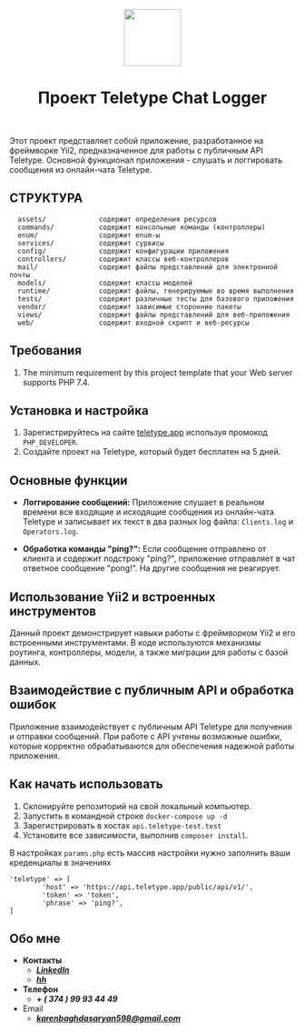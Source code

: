 <p align="center">
    <a href="https://github.com/yiisoft" target="_blank">
        <img src="https://d77cc25d-d0b4-4186-bd1c-768fb3f91186.selcdn.net/images/logo_TeletypeApp.svg" height="100px">
    </a>
    <h1 align="center">Проект Teletype Chat Logger</h1>
    <br>
</p>

Этот проект представляет собой приложение, разработанное на фреймворке Yii2, предназначенное для работы с публичным API
Teletype. Основной функционал приложения - слушать и логгировать сообщения из онлайн-чата Teletype.

СТРУКТУРА
-------------------

      assets/             содержит определения ресурсов
      commands/           содержит консольные команды (контроллеры)
      enum/               содержит enum-ы
      services/           содержит сурвисы
      config/             содержит конфигурации приложения
      controllers/        содержит классы веб-контроллеров
      mail/               содержит файлы представлений для электронной почты
      models/             содержит классы моделей
      runtime/            содержит файлы, генерируемые во время выполнения
      tests/              содержит различные тесты для базового приложения
      vendor/             содержит зависимые сторонние пакеты
      views/              содержит файлы представлений для веб-приложения
      web/                содержит входной скрипт и веб-ресурсы

## Требования

1. The minimum requirement by this project template that your Web server supports PHP 7.4.

## Установка и настройка

1. Зарегистрируйтесь на сайте [teletype.app](https://teletype.app/) используя промокод `PHP_DEVELOPER`.
2. Создайте проект на Teletype, который будет бесплатен на 5 дней.


## Основные функции

- **Логгирование сообщений:** Приложение слушает в реальном времени все входящие и исходящие сообщения из онлайн-чата Teletype и записывает их текст в два разных log файла: `Clients.log` и `Operators.log`.

- **Обработка команды "ping?":** Если сообщение отправлено от клиента и содержит подстроку "ping?", приложение отправляет в чат ответное сообщение "pong!". На другие сообщения не реагирует.

## Использование Yii2 и встроенных инструментов

Данный проект демонстрирует навыки работы с фреймворком Yii2 и его встроенными инструментами. В коде используются механизмы роутинга, контроллеры, модели, а также миграции для работы с базой данных.

## Взаимодействие с публичным API и обработка ошибок

Приложение взаимодействует с публичным API Teletype для получения и отправки сообщений. При работе с API учтены возможные ошибки, которые корректно обрабатываются для обеспечения надежной работы приложения.

## Как начать использовать

1. Склонируйте репозиторий на свой локальный компьютер.
2. Запустить в командной строке `docker-compose up -d`
3. Зарегистрировать в хостах `api.teletype-test.test`
4. Установите все зависимости, выполнив `composer install`.

В настройках `params.php` есть массив настройки нужно заполнить ваши креденциалы в значениях

```
'teletype' => [
        'host' => 'https://api.teletype.app/public/api/v1/',
        'token' => 'token',
        'phrase' => 'ping?',
]
```

## Обо мне

- **Контакты**
   - ***[LinkedIn](https://www.linkedin.com/in/karbagh/)***
   - ***[hh](https://hh.ru/resume/edbb565aff0b5cc6070039ed1f376c654d6c6e)***
- **Телефон**
   - ***+ ( 374 ) 99 93 44 49***
- Email
   - ***[karenbaghdasaryan598@gmail.com](karenbaghdasaryan598@gmail.com)***